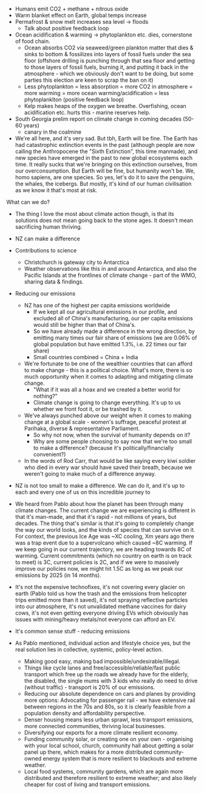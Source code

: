 - Humans emit CO2 + methane + nitrous oxide
- Warm blanket effect on Earth, global temps increase
- Permafrost & snow melt increases sea level -> floods
    - Talk about positive feedback loop
- Ocean acidification & warming -> phytoplankton etc. dies, cornerstone of food chain.
    - Ocean absorbs CO2 via seaweed/green plankton matter that dies & sinks to bottom & fossilizes into layers of fossil fuels under the sea floor (offshore drilling is punching through that sea floor and getting to those layers of fossil fuels, burning it, and putting it back in the atmosphere - which we obviously don't want to be doing, but some parties this election are keen to scrap the ban on it)
    - Less phytoplankton = less absorption = more CO2 in atmosphere = more warming = more ocean warming/acidification = less phytoplanklton (positive feedback loop)
    - Kelp makes heaps of the oxygen we breathe. Overfishing, ocean acidification etc. hurts this - marine reserves help.
- South Georgia prelim report on climate change in coming decades (50-60 years)
    - canary in the coalmine
- We're all here, and it's very sad. But tbh, Earth will be fine. The Earth has had catastrophic extinction events in the past (although people are now calling the Anthropocene the "Sixth Extinction", this time manmade), and new species have emerged in the past to new global ecosystems each time. It really sucks that we're bringing on this extinction ourselves, from our overconsumption. But Earth will be fine, but humanity won't be. We, homo sapiens, are one species. So yes, let's do it to save the penguins, the whales, the icebergs. But mostly, it's kind of our human civilisation as we know it that's most at risk.


What can we do?

- The thing I love the most about climate action though, is that its solutions does not mean going back to the stone ages. It doesn't mean sacrificing human thriving. 
- NZ can make a difference
- Contributions to science
    - Christchurch is gateway city to Antarctica
    - Weather observations like this in and around Antarctica, and also the Pacific Islands at the frontlines of climate change - part of the WMO, sharing data & findings.
- Reducing our emissions
    - NZ has one of the highest per capita emissions worldwide
        - If we kept all our agricultural emissions in our profile, and excluded all of China's manufacturing, our per capita emissions would still be higher than that of China's.
        - So we have already made a difference in the wrong direction, by emitting many times our fair share of emissions (we are 0.06% of global population but have emitted 1.3%, i.e. 22 times our fair share)
        - Small countries combined = China + India
    - We're fortunate to be one of the wealthier countries that can afford to make change - this is a political choice. What's more, there is so much opportunity when it comes to adapting and mitigating climate change.
        - "What if it was all a hoax and we created a better world for nothing?"
        - Climate change is going to change everything. It's up to us whether we front foot it, or be trashed by it. 
    - We've always punched above our weight when it comes to making change at a global scale - women's suffrage, peaceful protest at Parihaka, diverse & representative Parliament.
        - So why not now, when the survival of humanity depends on it?
        - Why are some people choosing to say now that we're too small to make a difference? (because it's politically/financially convenient?)
    - In the words of Rod Carr, that would be like saying every kiwi soldier who died in every war should have saved their breath, because we weren't going to make much of a difference anyway.
- NZ is not too small to make a difference. We can do it, and it's up to each and every one of us on this incredible journey to 

- We heard from Pablo about how the planet has been through many climate changes. The current change we are experiencing is different in that it's man-made, and that it's rapid - not millions of years, but decades. The thing that's similar is that it's going to completely change the way our world looks, and the kinds of species that can survive on it. For context, the previous Ice Age was ~XC cooling, Xm years ago there was a trap event due to a supervolcano which caused ~8C warming. If we keep going in our current trajectory, we are heading towards 8C of warming. Current commitments (which no country on earth is on track to meet) is 3C, current policies is 2C, and if we were to massively improve our policies now, we might hit 1.5C as long as we peak our emissions by 2025 (in 14 months).
- It's not the expensive technofixes, it's not covering every glacier on earth (Pablo told us how the trash and the emissions from helicopter trips emitted more than it saved), it's not spraying reflective particles into our atmosphere, it's not unvalidated methane vaccines for dairy cows, it's not even getting everyone driving EVs which obviously has issues with mining/heavy metals/not everyone can afford an EV.
- It's common sense stuff - reducing emissions
- As Pablo mentioned, individual action and lifestyle choice yes, but the real solution lies in collective, systemic, policy-level action.
    - Making good easy, making bad impossible/undesirable/illegal.
    - Things like cycle lanes and free/accessible/reliable/fast public transport which free up the roads we already have for the elderly, the disabled, the single mums with 3 kids who really do need to drive (without traffic) - transport is 20% of our emissions.
    - Reducing our absolute dependence on cars and planes by providing more options: Advocating for passenger rail - we have extensive rail between regions in the 70s and 80s, so it is clearly feasible from a population density and affordability perspective.
    - Denser housing means less urban sprawl, less transport emissions, more connected communities, thriving local businesses.
    - Diversifying our exports for a more climate resilient economy.
    - Funding community solar, or creating one on your own - organising with your local school, church, community hall about getting a solar panel up there, which makes for a more distributed community-owned energy system that is more resilient to blackouts and extreme weather.
    - Local food systems, community gardens, which are again more distributed and therefore resilient to extreme weather; and also likely cheaper for cost of living and transport emissions.

    
